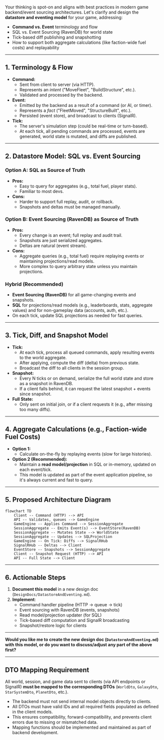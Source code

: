 Your thinking is spot-on and aligns with best practices in modern game backend/event sourcing architectures. Let's clarify and design the **datastore and eventing model** for your game, addressing:

- **Command vs. Event** terminology and flow
- SQL vs. Event Sourcing (RavenDB) for world state
- Tick-based diff publishing and snapshotting
- How to support both aggregate calculations (like faction-wide fuel costs) and replayability

---

## 1. **Terminology & Flow**

- **Command:**  
  - Sent from client to server (via HTTP).
  - Represents an *intent* ("MoveFleet", "BuildStructure", etc.).
  - Validated and processed by the backend.
- **Event:**  
  - Emitted by the backend as a result of a command (or AI, or timer).
  - Represents a *fact* ("FleetMoved", "StructureBuilt", etc.).
  - Persisted (event store), and broadcast to clients (SignalR).
- **Tick:**  
  - The server's simulation step (could be real-time or turn-based).
  - At each tick, all pending commands are processed, events are generated, world state is mutated, and diffs are published.

---

## 2. **Datastore Model: SQL vs. Event Sourcing**

### **Option A: SQL as Source of Truth**
- **Pros:**  
  - Easy to query for aggregates (e.g., total fuel, player stats).
  - Familiar to most devs.
- **Cons:**  
  - Harder to support full replay, audit, or rollback.
  - Snapshots and deltas must be managed manually.

### **Option B: Event Sourcing (RavenDB) as Source of Truth**
- **Pros:**  
  - Every change is an event; full replay and audit trail.
  - Snapshots are just serialized aggregates.
  - Deltas are natural (event stream).
- **Cons:**  
  - Aggregate queries (e.g., total fuel) require replaying events or maintaining projections/read models.
  - More complex to query arbitrary state unless you maintain projections.

### **Hybrid (Recommended)**
- **Event Sourcing (RavenDB)** for all game-changing events and snapshots.
- **SQL** for projections/read models (e.g., leaderboards, stats, aggregate values) and for non-gameplay data (accounts, auth, etc.).
- On each tick, update SQL projections as needed for fast queries.

---

## 3. **Tick, Diff, and Snapshot Model**

- **Tick:**  
  - At each tick, process all queued commands, apply resulting events to the world aggregate.
  - After applying, compute the diff (delta) from previous state.
  - Broadcast the diff to all clients in the session group.
- **Snapshot:**  
  - Every N ticks or on demand, serialize the full world state and store as a snapshot in RavenDB.
  - If a client falls behind, it can request the latest snapshot + events since snapshot.
- **Full State:**  
  - Only sent on initial join, or if a client requests it (e.g., after missing too many diffs).

---

## 4. **Aggregate Calculations (e.g., Faction-wide Fuel Costs)**

- **Option 1:**  
  - Calculate on-the-fly by replaying events (slow for large histories).
- **Option 2 (Recommended):**  
  - Maintain a **read model/projection** in SQL or in-memory, updated on each event/tick.
  - This model is updated as part of the event application pipeline, so it's always current and fast to query.

---

## 5. **Proposed Architecture Diagram**

```mermaid
flowchart TD
    Client -- Command (HTTP) --> API
    API -- Validates, queues --> GameEngine
    GameEngine -- Applies Command --> SessionAggregate
    SessionAggregate -- Emits Event(s) --> EventStore(RavenDB)
    SessionAggregate -- Mutates State --> WorldState
    SessionAggregate -- Updates --> SQLProjection
    GameEngine -- On Tick: Diffs --> SignalRHub
    SignalRHub -- Deltas --> Client
    EventStore -- Snapshots --> SessionAggregate
    Client -- Snapshot Request (HTTP) --> API
    API -- Full State --> Client
```

---

## 6. **Actionable Steps**

1. **Document this model** in a new design doc (`DesignDocs/DatastoreAndEventing.md`).
2. **Implement**:
   - Command handler pipeline (HTTP → queue → tick)
   - Event sourcing with RavenDB (events, snapshots)
   - Read model/projection updater (for SQL)
   - Tick-based diff computation and SignalR broadcasting
   - Snapshot/restore logic for clients

---

**Would you like me to create the new design doc (`DatastoreAndEventing.md`) with this model, or do you want to discuss/adjust any part of the above first?**

---

## DTO Mapping Requirement

All world, session, and game data sent to clients (via API endpoints or SignalR) **must be mapped to the corresponding DTOs** (`WorldDto`, `GalaxyDto`, `StarSystemDto`, `PlanetDto`, etc.).

- The backend must not send internal model objects directly to clients.
- All DTOs must have valid IDs and all required fields populated as defined in the client models.
- This ensures compatibility, forward-compatibility, and prevents client errors due to missing or mismatched data.
- Mapping functions should be implemented and maintained as part of backend development.